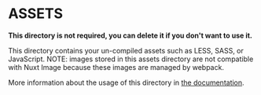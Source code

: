 # ASSETS

**This directory is not required, you can delete it if you don't want to use it.**

This directory contains your un-compiled assets such as LESS, SASS, or JavaScript. NOTE: images stored in this assets directory are not compatible with Nuxt Image because these images are managed by webpack.

More information about the usage of this directory in [the documentation](https://nuxtjs.org/guide/assets#webpacked).
